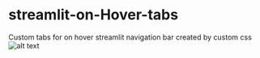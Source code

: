 # streamlit-on-Hover-tabs
Custom tabs for on hover streamlit navigation bar created by custom css
![alt text](https://github.com/[SOCVEST]/[streamlit-on-Hover-tabs]/blob/[main]/on-hover.png?raw=true)
<!-- ![on-hover](on-hover.png) -->
